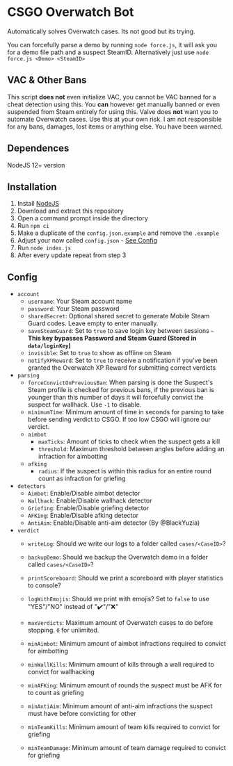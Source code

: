 # CSGO Overwatch Bot

Automatically solves Overwatch cases. Its not good but its trying.

You can forcefully parse a demo by running `node force.js`, it will ask you for a demo file path and a suspect SteamID. Alternatively just use `node force.js <Demo> <SteamID>`

## VAC & Other Bans

This script **does not** even initialize VAC, you cannot be VAC banned for a cheat detection using this. You **can** however get manually banned or even suspended from Steam entirely for using this. Valve does **not** want you to automate Overwatch cases. Use this at your own risk. I am not responsible for any bans, damages, lost items or anything else. You have been warned.

## Dependences

NodeJS 12+ version

## Installation

1. Install [NodeJS](https://nodejs.org/)
2. Download and extract this repository
3. Open a command prompt inside the directory
4. Run `npm ci`
5. Make a duplicate of the `config.json.example` and remove the `.example`
6. Adjust your now called `config.json` - [See Config](#config)
7. Run `node index.js`
8. After every update repeat from step 3

## Config

- `account`
  - `username`: Your Steam account name
  - `password`: Your Steam password
  - `sharedSecret`: Optional shared secret to generate Mobile Steam Guard codes. Leave empty to enter manually.
  - `saveSteamGuard`: Set to `true` to save login key between sessions - **This key bypasses Password and Steam Guard (Stored in `data/loginKey`)**
  - `invisible`: Set to `true` to show as offline on Steam
  - `notifyXPReward`: Set to `true` to receive a notification if you've been granted the Overwatch XP Reward for submitting correct verdicts
- `parsing`
  - `forceConvictOnPreviousBan`: When parsing is done the Suspect's Steam profile is checked for previous bans, if the previous ban is younger than this number of days it will forcefully convict the suspect for wallhack. Use `-1` to disable.
  - `minimumTime`: Minimum amount of time in seconds for parsing to take before sending verdict to CSGO. If too low CSGO will ignore our verdict.
  - `aimbot`
    - `maxTicks`: Amount of ticks to check when the suspect gets a kill
    - `threshold`: Maximum threshold between angles before adding an infraction for aimbotting
  - `afking`
    - `radius`: If the suspect is within this radius for an entire round count as infraction for griefing
- `detectors`
  - `Aimbot`: Enable/Disable aimbot detector
  - `Wallhack`: Enable/Disable wallhack detector
  - `Griefing`: Enable/Disable griefing detector
  - `AFKing`: Enable/Disable afking detector
  - `AntiAim`: Enable/Disable anti-aim detector (By @BlackYuzia)
- `verdict`
  - `writeLog`: Should we write our logs to a folder called `cases/<CaseID>`?
  - `backupDemo`: Should we backup the Overwatch demo in a folder called `cases/<CaseID>`?
  - `printScoreboard`: Should we print a scoreboard with player statistics to console?
  - `logWithEmojis`: Should we print with emojis? Set to `false` to use "YES"/"NO" instead of "✔️"/"❌"
  - `maxVerdicts`: Maximum amount of Overwatch cases to do before stopping. `0` for unlimited.

  - `minAimbot`: Minimum amount of aimbot infractions required to convict for aimbotting
  - `minWallKills`: Minimum amount of kills through a wall required to convict for wallhacking
  - `minAFKing`: Minimum amount of rounds the suspect must be AFK for to count as griefing
  - `minAntiAim`: Minimum amount of anti-aim infractions the suspect must have before convicting for other
  - `minTeamKills`: Minimum amount of team kills required to convict for griefing
  - `minTeamDamage`: Minimum amount of team damage required to convict for griefing
